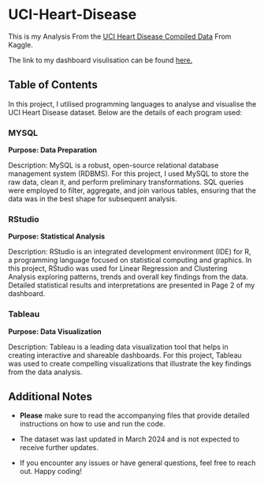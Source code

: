 # UCI-Heart-Disease

This is my Analysis From the [UCI Heart Disease Compiled Data](https://www.kaggle.com/datasets/rcratos/heart-disease-data-compiled-from-uci) From Kaggle.

The link to my dashboard visulisation can be found [here.](https://public.tableau.com/app/profile/charles.muiruri/viz/UCIHeartDiseaseDataDashboard/UCI-HeartDiseaseDataDashboardPage1)

## Table of Contents

In this project, I utilised programming languages to analyse and visualise the UCI Heart Disease dataset. Below are the details of each program used:

### MYSQL
   
**Purpose: Data Preparation**

Description: MySQL is a robust, open-source relational database management system (RDBMS). For this project, I used MySQL to store the raw data, clean it, and perform preliminary transformations. SQL queries were employed to filter, aggregate, and join various tables, ensuring that the data was in the best shape for subsequent analysis.

### RStudio


**Purpose: Statistical Analysis**


Description: RStudio is an integrated development environment (IDE) for R, a programming language focused on statistical computing and graphics. In this project, RStudio was used for Linear Regression and Clustering Analysis exploring patterns, trends and overall key findings from the data. Detailed statistical results and interpretations are presented in Page 2 of my dashboard.

### Tableau


**Purpose: Data Visualization**
  
Description: Tableau is a leading data visualization tool that helps in creating interactive and shareable dashboards. For this project, Tableau was used to create compelling visualizations that illustrate the key findings from the data analysis. 



## Additional Notes

- **Please** make sure to read the accompanying files that provide detailed instructions on how to use and run the code.

- The dataset was last updated in March 2024 and is not expected to receive further updates.

- If you encounter any issues or have general questions, feel free to reach out. Happy coding!


